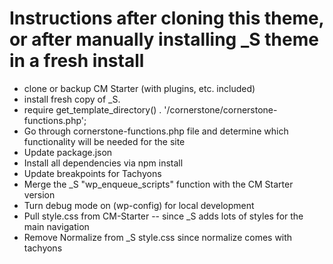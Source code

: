 Instructions after cloning this theme, or after manually installing _S theme in a fresh install
===

- clone or backup CM Starter (with plugins, etc. included)
- install fresh copy of _S.
- require get_template_directory() . '/cornerstone/cornerstone-functions.php';
- Go through cornerstone-functions.php file and determine which functionality will be needed for the site
- Update package.json
- Install all dependencies via npm install
- Update breakpoints for Tachyons
- Merge the _S "wp_enqueue_scripts" function with the CM Starter version
- Turn debug mode on (wp-config) for local development
- Pull style.css from CM-Starter -- since _S adds lots of styles for the main navigation
- Remove Normalize from _S style.css since normalize comes with tachyons
